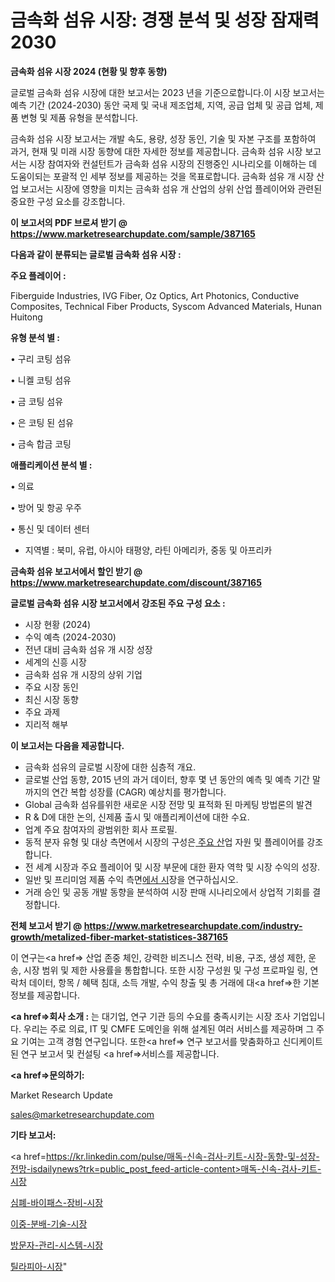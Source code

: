 # 금속화 섬유 시장: 경쟁 분석 및 성장 잠재력 2030

<strong>금속화 섬유 시장 2024 (현황 및 향후 동향)</strong>

글로벌 금속화 섬유 시장에 대한 보고서는 2023 년을 기준으로합니다.이 시장 보고서는 예측 기간 (2024-2030) 동안 국제 및 국내 제조업체, 지역, 공급 업체 및 공급 업체, 제품 변형 및 제품 유형을 분석합니다.

금속화 섬유 시장 보고서는 개발 속도, 용량, 성장 동인, 기술 및 자본 구조를 포함하여 과거, 현재 및 미래 시장 동향에 대한 자세한 정보를 제공합니다. 금속화 섬유 시장 보고서는 시장 참여자와 컨설턴트가 금속화 섬유 시장의 진행중인 시나리오를 이해하는 데 도움이되는 포괄적 인 세부 정보를 제공하는 것을 목표로합니다. 금속화 섬유 개 시장 산업 보고서는 시장에 영향을 미치는 금속화 섬유 개 산업의 상위 산업 플레이어와 관련된 중요한 구성 요소를 강조합니다.



<strong>이 보고서의 PDF 브로셔 받기 @ <a href=https://www.marketresearchupdate.com/sample/387165>https://www.marketresearchupdate.com/sample/387165</a></strong>



<strong>다음과 같이 분류되는 글로벌 금속화 섬유 시장 :</strong>



<strong>주요 플레이어 :</strong>

Fiberguide Industries, IVG Fiber, Oz Optics, Art Photonics, Conductive Composites, Technical Fiber Products, Syscom Advanced Materials, Hunan Huitong



<strong>유형 분석 별 :</strong>

• 구리 코팅 섬유

• 니켈 코팅 섬유

• 금 코팅 섬유

• 은 코팅 된 섬유

• 금속 합금 코팅



<strong>애플리케이션 분석 별 :</strong>

• 의료

• 방어 및 항공 우주

• 통신 및 데이터 센터

<ul>
  <li>지역별 : 북미, 유럽, 아시아 태평양, 라틴 아메리카, 중동 및 아프리카</li>
</ul>


<strong>금속화 섬유 보고서에서 할인 받기 @ <a href=https://www.marketresearchupdate.com/discount/387165>https://www.marketresearchupdate.com/discount/387165</a></strong>



<strong>글로벌 금속화 섬유 시장 보고서에서 강조된 주요 구성 요소 :</strong>
<ul>
  <li>시장 현황 (2024)</li>
  <li>수익 예측 (2024-2030)</li>
  <li>전년 대비 금속화 섬유 개 시장 성장</li>
  <li>세계의 신흥 시장</li>
  <li>금속화 섬유 개 시장의 상위 기업</li>
  <li>주요 시장 동인</li>
  <li>최신 시장 동향</li>
  <li>주요 과제</li>
  <li>지리적 해부</li>
</ul>


<strong>이 보고서는 다음을 제공합니다.</strong>
<ul>
  <li>금속화 섬유의 글로벌 시장에 대한 심층적 개요.</li>
  <li>글로벌 산업 동향, 2015 년의 과거 데이터, 향후 몇 년 동안의 예측 및 예측 기간 말까지의 연간 복합 성장률 (CAGR) 예상치를 평가합니다.</li>
  <li>Global 금속화 섬유를위한 새로운 시장 전망 및 표적화 된 마케팅 방법론의 발견</li>
  <li>R &amp; D에 대한 논의, 신제품 출시 및 애플리케이션에 대한 수요.</li>
  <li>업계 주요 참여자의 광범위한 회사 프로필.</li>
  <li>동적 분자 유형 및 대상 측면에서 시장의 구성은<a href=> 주요 산</a>업 자원 및 플레이어를 강조합니다.</li>
  <li>전 세계 시장과 주요 플레이어 및 시장 부문에 대한 환자 역학 및 시장 수익의 성장.</li>
  <li>일반 및 프리미엄 제품 수익 측면<a href=>에서 시</a>장을 연구하십시오.</li>
  <li>거래 승인 및 공동 개발 동향을 분석하여 시장 판매 시나리오에서 상업적 기회를 결정합니다.</li>
</ul>



<strong>전체 보고서 받기 @ <a href=https://www.marketresearchupdate.com/industry-growth/metalized-fiber-market-statistices-387165>https://www.marketresearchupdate.com/industry-growth/metalized-fiber-market-statistices-387165</a></strong>

이 연구는<a href=> 산업 존중</a> 체인, 강력한 비즈니스 전략, 비용, 구조, 생성 제한, 운송, 시장 범위 및 제한 사용률을 통합합니다. 또한 시장 구성원 및 구성 프로파일 링, 연락처 데이터, 항목 / 혜택 침대, 소득 개발, 수익 창출 및 총 거래에 대<a href=>한 기본 </a>정보를 제공합니다.



<strong><a href=>회사 소</a>개 :</strong>
는 대기업, 연구 기관 등의 수요를 충족시키는 시장 조사 기업입니다. 우리는 주로 의료, IT 및 CMFE 도메인을 위해 설계된 여러 서비스를 제공하며 그 주요 기여는 고객 경험 연구입니다. 또한<a href=> 연구 보</a>고서를 맞춤화하고 신디케이트 된 연구 보고서 및 컨설팅 <a href=>서비스</a>를 제공합니다.



<strong><a href=>문의하기:</a></strong>

Market Research Update

sales@marketresearchupdate.com



<strong>기타 보고서:</strong>

<a href=https://kr.linkedin.com/pulse/매독-신속-검사-키트-시장-동향-및-성장-전망-isdailynews?trk=public_post_feed-article-content>매독-신속-검사-키트-시장</a>

<a href=https://www.linkedin.com/pulse/심폐-바이패스-장비-시장-규모-및-성장-2023-survey-savvy-insights-360-analysis-vgawf/>심폐-바이패스-장비-시장</a>

<a href=https://www.linkedin.com/pulse/이중-분배-기술-시장-현재-및-미래-성장-2029-survey-spotlight-pro-24-analysis-4momf/>이중-분배-기술-시장</a>

<a href=https://www.linkedin.com/pulse/방문자-관리-시스템-시장-경쟁-분석-및-성장-잠재력-2029-isdailynews-bzm2f/>방문자-관리-시스템-시장</a>

<a href=https://www.linkedin.com/pulse/틸라피아-시장-세분화-연구-및-목표-고객2030년-trendsetters-talk-360-analysis-qhacc/>틸라피아-시장</a>"

